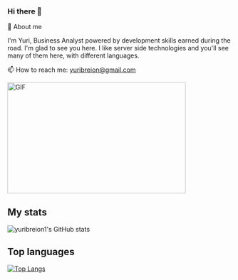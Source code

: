 ### Hi there 👋

💬   About me

I'm Yuri, Business Analyst powered by development skills earned during the road. I'm glad to see you here. I like server side technologies and you'll see many of them here, with different languages. 

📫   How to reach me: yuribreion@gmail.com

<img align="center" height="250" width="400" alt="GIF" src="https://github.com/JayantGoel001/JayantGoel001/blob/master/GIF/code.gif">

## My stats

![yuribreion1's GitHub stats](https://github-readme-stats.vercel.app/api?username=yuribreion1&show_icons=true&theme=radical)

## Top languages

[![Top Langs](https://github-readme-stats.vercel.app/api/top-langs/?username=yuribreion1)](https://github.com/yuribreion1?tab=repositories)


<!--
**yuribreion1/yuribreion1** is a ✨ _special_ ✨ repository because its `README.md` (this file) appears on your GitHub profile.

Here are some ideas to get you started:

- 🔭 I’m currently working on ...
- 🌱 I’m currently learning ...
- 👯 I’m looking to collaborate on ...
- 🤔 I’m looking for help with ...
- 💬 Ask me about ...
- 📫 How to reach me: ...
- 😄 Pronouns: ...
- ⚡ Fun fact: ...
-->
